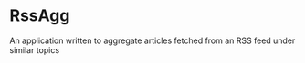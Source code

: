 # RssAgg
An application written to aggregate articles fetched from an RSS feed under similar topics
